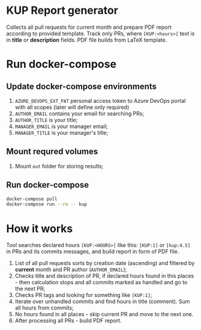 # KUP Report generator
Collects all pull requests for current month and prepare PDF report according to provided template. Track only PRs, where `[KUP:<hours>]` text is in **title** or **description** fields. PDF file builds from LaTeX template.

# Run docker-compose

## Update docker-compose environments
1. `AZURE_DEVOPS_EXT_PAT` personal access token to Azure DevOps portal with all scopes (later will define only required)
2. `AUTHOR_EMAIL` contains your email for searching PRs;
3. `AUTHOR_TITLE` is your title;
4. `MANAGER_EMAIL` is your manager email;
5. `MANAGER_TITLE` is your manager's title;

## Mount requred volumes
1. Mount `out` folder for storing results;

## Run docker-compose

``` bash
docker-compose pull
docker-compose run --rm -- kup
```

# How it works 
Tool searches declared hours `[KUP:<HOURS>]` like this: `[KUP:1]` or `[kup:4.5]` in PRs and its commits messages, and build report in form of PDF file.

1. List of all pull requests sorts by creation date (ascending) and filtered by **current** month and PR author (`AUTHOR_EMAIL`);
2. Checks title and description of PR, if declared hours found in this places - then calculation stops and all commits marked as handled and go to the next PR;
3. Checks PR tags and looking for something like `[KUP:1]`;
4. Iterate over unhandled commits and find hours in title (comment). Sum all hours from commits;
5. No hours found in all places - skip current PR and move to the next one.
6. After processing all PRs - build PDF report.

